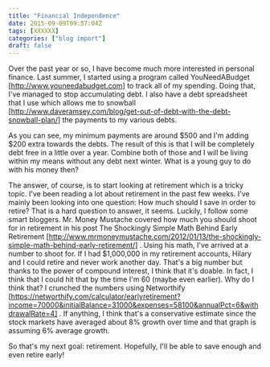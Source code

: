 ```yaml
---
title: "Financial Independence"
date: 2015-09-09T09:57:04Z
tags: [XXXXXX]
categories: ["blog import"]
draft: false
---
```

 
Over the past year or so, I have become much more interested in personal
finance. Last summer, I started using a program called YouNeedABudget
[http://www.youneedabudget.com] to track all of my spending. Doing that, I've
managed to stop accumulating debt. I also have a debt spreadsheet that I use
which allows me to snowball
[http://www.daveramsey.com/blog/get-out-of-debt-with-the-debt-snowball-plan/] 
the payments to my various debts.



As you can see, my minimum payments are around $500 and I'm adding $200 extra
towards the debts. The result of this is that I will be completely debt free in
a little over a year. Combine both of those and I will be living within my means
without any debt next winter. What is a young guy to do with his money then?

The answer, of course, is to start looking at retirement which is a tricky
topic. I've been reading a lot about retirement in the past few weeks. I've
mainly been looking into one question: How much should I save in order to
retire? That is a hard question to answer, it seems. Luckily, I follow some
smart bloggers. Mr. Money Mustache covered how much you should shoot for in
retirement in his post The Shockingly Simple Math Behind Early Retirement
[http://www.mrmoneymustache.com/2012/01/13/the-shockingly-simple-math-behind-early-retirement/]
. Using his math, I've arrived at a number to shoot for. If I had $1,000,000 in
my retirement accounts, Hilary and I could retire and never work another day.
That's a big number but thanks to the power of compound interest, I think that
it's doable. In fact, I think that I could hit that by the time I'm 60 (maybe
even earlier). Why do I think that? I crunched the numbers using Networthify
[https://networthify.com/calculator/earlyretirement?income=70000&initialBalance=31000&expenses=58100&annualPct=6&withdrawalRate=4]
. If anything, I think that's a conservative estimate since the stock markets
have averaged about 8% growth over time and that graph is assuming 6% average
growth.

So that's my next goal: retirement. Hopefully, I'll be able to save enough and
even retire early!
